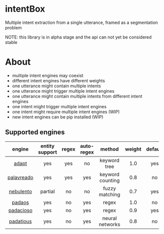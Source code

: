 # intentBox

Multiple intent extraction from a single utterance, framed as a segmentation problem

NOTE: this library is in alpha stage and the api can not yet be considered stable

# About

- multiple intent engines may coexist
- different intent engines have different weights
- one utterance might contain multiple intents
- one utterance might trigger multiple intent engines
- one utterance might contain multiple intents from different intent engines
- one intent might trigger multiple intent engines
- one intent might require multiple intent engines (WIP)
- new intent engines can be pip installed (WIP)

## Supported engines

|   engine   | entity support | regex | auto-regex |      method      | weight | default |
|:----------:|:--------------:|:-----:|:----------:|:----------------:|:------:|:-------:|
|    [adapt](https://github.com/MycroftAI/adapt)   |       yes      |  yes  |     no     |   keyword tree   |   1.0  |   yes   |
| [palavreado](https://github.com/OpenJarbas/palavreado) |       yes      |  yes  |     yes    | keyword counting |   0.8  |    no   |
|  [nebulento](https://github.com/OpenJarbas/nebulento) |     partial    |   no  |     no     |  fuzzy matching  |   0.7  |   yes   |
|   [padaos](https://github.com/MycroftAI/padaos)   |       yes      |   no  |     yes    |       regex      |   1.0  |    no   |
|  [padacioso](https://github.com/OpenJarbas/padacioso) |       yes      |   no  |     yes    |       regex      |   0.9  |   yes   |
|  [padatious](https://github.com/MycroftAI/padatious/) |       yes      |   no  |     yes    |  neural networks |   0.8  |    no   |